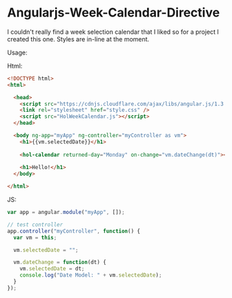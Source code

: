 # Angularjs-Week-Calendar-Directive
I couldn't really find a week selection calendar that I liked so for a project I created this one. Styles are in-line at the moment.

Usage:

Html:
```html
<!DOCTYPE html>
<html>

  <head>
    <script src="https://cdnjs.cloudflare.com/ajax/libs/angular.js/1.3.20/angular.js"></script>
    <link rel="stylesheet" href="style.css" />
    <script src="HolWeekCalendar.js"></script>
  </head>

  <body ng-app="myApp" ng-controller="myController as vm">
    <h1>{{vm.selectedDate}}</h1>
    
    <hol-calendar returned-day="Monday" on-change="vm.dateChange(dt)"></hol-calendar>
    
    <h1>Hello!</h1>
  </body>

</html>
```

JS:
```javascript
var app = angular.module("myApp", []);

// test controller
app.controller("myController", function() {
  var vm = this;

  vm.selectedDate = "";

  vm.dateChange = function(dt) {
    vm.selectedDate = dt;
    console.log("Date Model: " + vm.selectedDate);
  }
});
```
